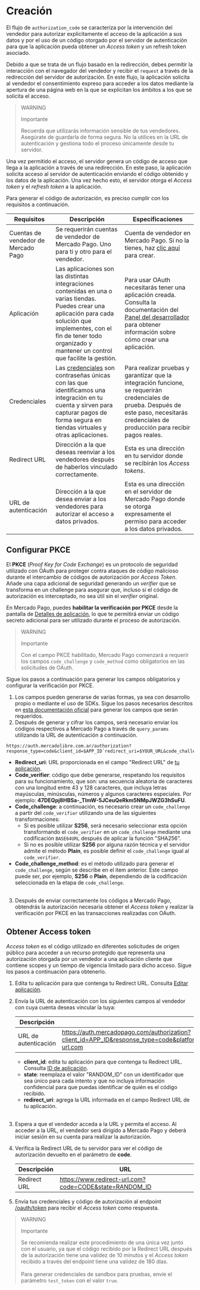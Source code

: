 # Creación
 
El flujo de `authorization_code` se caracteriza por la intervención del vendedor para autorizar explícitamente el acceso de la aplicación a sus datos y por el uso de un código otorgado por el servidor de autenticación para que la aplicación pueda obtener un _Access token_ y un refresh token asociado.
 
Debido a que se trata de un flujo basado en la redirección, debes permitir la interacción con el navegador del vendedor y recibir el `request` a través de la redirección del servidor de autorización. En este flujo, la aplicación solicita al vendedor el consentimiento expreso para acceder a los datos mediante la apertura de una página web en la que se explicitan los ámbitos a los que se solicita el acceso.
  
> WARNING
>
> Importante
>
> Recuerda que utilizarás información sensible de tus vendedores. Asegúrate de guardarla de forma segura. No la utilices en la URL de autenticación y gestiona todo el proceso únicamente desde tu servidor.

Una vez permitido el acceso, el servidor genera un código de acceso que llega a la aplicación a través de una redirección. En este paso, la aplicación solicita acceso al servidor de autenticación enviando el código obtenido y los datos de la aplicación. Una vez hecho esto, el servidor otorga el _Access token_ y el _refresh token_ a la aplicación.
 
Para generar el código de autorización, es preciso cumplir con los requisitos a continuación.
 
| Requisitos | Descripción | Especificaciones |
| --- | --- | --- |
| Cuentas de vendedor de Mercado Pago | Se requerirán cuentas de vendedor de Mercado Pago. Uno para ti y otro para el vendedor. | Cuenta de vendedor en Mercado Pago. Si no la tienes, haz [clic aquí](https://www.mercadopago[FAKER][URL][DOMAIN]/hub/registration/landing) para crear. |
| Aplicación | Las aplicaciones son las distintas integraciones contenidas en una o varias tiendas. Puedes crear una aplicación para cada solución que implementes, con el fin de tener todo organizado y mantener un control que facilite la gestión. | Para usar OAuth necesitarás tener una aplicación creada. Consulta la documentación del [Panel del desarrollador](/developers/es/guides/additional-content/your-integrations/introduction) para obtener información sobre cómo crear una aplicación. |
| Credenciales | Las [credenciales](/developers/es/guides/additional-content/your-integrations/credentials) son contraseñas únicas con las que identificamos una integración en tu cuenta y sirven para capturar pagos de forma segura en tiendas virtuales y otras aplicaciones. | Para realizar pruebas y garantizar que la integración funcione, se requerirán credenciales de prueba. Después de este paso, necesitarás credenciales de producción para recibir pagos reales. |
| Redirect URL | Dirección a la que deseas reenviar a los vendedores después de haberlos vinculado correctamente. | Esta es una dirección en tu servidor donde se recibirán los _Access tokens_. |
| URL de autenticación | Dirección a la que desea enviar a los vendedores para autorizar el acceso a datos privados. | Esta es una dirección en el servidor de Mercado Pago donde se otorga expresamente el permiso para acceder a los datos privados. |

## Configurar PKCE

El **PKCE** (_Proof Key for Code Exchange_) es un protocolo de seguridad utilizado con OAuth para proteger contra ataques de código malicioso durante el intercambio de códigos de autorización por _Access Token_. Añade una capa adicional de seguridad generando un _verifier_ que se transforma en un challenge para asegurar que, incluso si el código de autorización es interceptado, no sea útil sin el _verifier_ original.

En Mercado Pago, puedes **habilitar la verificación por PKCE** desde la pantalla de [Detalles de aplicación](/developers/es/docs/your-integrations/application-details), lo que te permitirá enviar un código secreto adicional para ser utilizado durante el proceso de autorización.

> WARNING
>
> Importante
>
> Con el campo PKCE habilitado, Mercado Pago comenzará a requerir los campos `code_challenge` y `code_method` como obligatorios en las solicitudes de OAuth.

Sigue los pasos a continuación para generar los campos obligatorios y configurar la verificación por PKCE.

1. Los campos pueden generarse de varias formas, ya sea con desarrollo propio o mediante el uso de SDKs. Sigue los pasos necesarios descritos en [esta documentación oficial](https://datatracker.ietf.org/doc/html/rfc7636#section-4) para generar los campos que serán requeridos.
2. Después de generar y cifrar los campos, será necesario enviar los códigos respectivos a Mercado Pago a través de `query_params` utilizando la URL de autenticación a continuación.

```URL
https://auth.mercadolibre.com.ar/authorization?response_type=code&client_id=$APP_ID`redirect_uri=$YOUR_URL&code_challenge=$CODE_CHALLENGE&code_challenge_method=$CODE_METHOD
```

- **Redirect_uri**: URL proporcionada en el campo "Redirect URL" de [tu aplicación](/developers/es/guides/additional-content/your-integrations/application-details).
- **Code_verifier**: código que debe generarse, respetando los requisitos para su funcionamiento, que son: una secuencia aleatoria de caracteres con una longitud entre 43 y 128 caracteres, que incluya letras mayúsculas, minúsculas, números y algunos caracteres especiales. Por ejemplo: **47DEQpj8HBSa-_TImW-5JCeuQeRkm5NMpJWZG3hSuFU**.
- **Code_challenge**: a continuación, es necesario crear un `code_challenge` a partir del `code_verifier` utilizando una de las siguientes transformaciones:
  - Si es posible utilizar **S256**, será necesario seleccionar esta opción transformando el `code_verifier` en un `code_challenge` mediante una codificación `BASE64URL` después de aplicar la función "SHA256".
  - Si no es posible utilizar **S256** por alguna razón técnica y el servidor admite el método **Plain**, es posible definir el `code_challenge` igual al `code_verifier`.
- **Code_challenge_method**: es el método utilizado para generar el `code_challenge`, según se describe en el ítem anterior. Este campo puede ser, por ejemplo, **S256** o **Plain**, dependiendo de la codificación seleccionada en la etapa de `code_challenge`. <br><br>

3. Después de enviar correctamente los códigos a Mercado Pago, obtendrás la autorización necesaria obtener el _Access token_ y realizar la verificación por PKCE en las transacciones realizadas con OAuth.

## Obtener Access token

_Access token_ es el código utilizado en diferentes solicitudes de origen público para acceder a un recurso protegido que representa una autorización otorgada por un vendedor a una aplicación cliente que contiene scopes y un tiempo de vigencia limitado para dicho acceso. Sigue los pasos a continuación para obtenerlo.

1. Edita tu aplicación para que contenga tu Redirect URL. Consulta [Editar aplicación](/developers/es/guides/additional-content/your-integrations/application-details).
2. Envía la URL de autenticación con los siguientes campos al vendedor con cuya cuenta deseas vincular  la tuya:

   |Descripción|URL| 
   |---|---|
   | URL de autenticación | https://auth.mercadopago.com/authorization?client_id=APP_ID&response_type=code&platform_id=mp&state=RANDOM_ID&redirect_uri=https://www.redirect-url.com |
 
     * **client_id**: edita tu aplicación para que contenga tu Redirect  URL. Consulta [ID de aplicación](/developers/es/guides/additional-content/your-integrations/application-details).
     * **state**: reemplaza el valor "RANDOM_ID" con un identificador que sea único para cada intento y que no incluya información confidencial para que puedas identificar de quién es el código recibido.
     * **redirect_uri**: agrega la URL informada en el campo Redirect URL de tu aplicación.
     <br/>
 
3. Espera a que el vendedor acceda a la URL y permita el acceso. Al acceder a la URL, el vendedor será dirigido a Mercado Pago y deberá iniciar sesión en su cuenta para realizar la autorización.
4. Verifica la Redirect URL de tu servidor para ver el código de autorización devuelto en el parámetro de **code**.

   |Descripción|URL|
   |---|---|
   | Redirect URL | https://www.redirect-url.com?code=CODE&state=RANDOM_ID |
 
5. Envía tus credenciales y código de autorización al endpoint [/oauth/token](/developers/es/reference/oauth/_oauth_token/post) para recibir el _Access token_ como respuesta.
 
> WARNING
>
> Importante
>
> Se recomienda realizar este procedimiento de una única vez junto con el usuario, ya que el código recibido por la Redirect URL después de la autorización tiene una validez de 10 minutos y el _Access token_ recibido a través del endpoint tiene una validez de 180 días.
> <br><br>
> Para generar credenciales de sandbox para pruebas, envíe el parámetro `test_token` con el valor `true`.